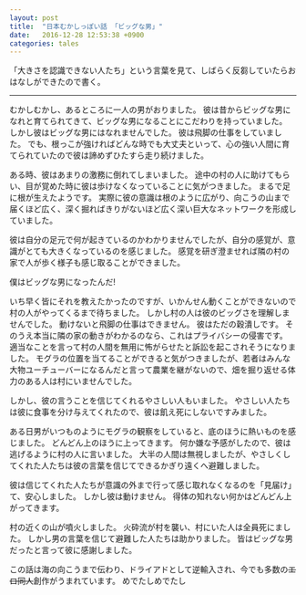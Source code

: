 ```yaml
---
layout: post
title:  "日本むかしっぽい話 「ビッグな男」"
date:   2016-12-28 12:53:38 +0900
categories: tales
---
```


「大きさを認識できない人たち」という言葉を見て、しばらく反芻していたらおはなしができたので書く。

---

むかしむかし、あるところに一人の男がおりました。
彼は昔からビッグな男になれと育てられてきて、ビッグな男になることにこだわりを持っていました。
しかし彼はビッグな男にはなれませんでした。
彼は飛脚の仕事をしていました。
でも、根っこが強ければどんな時でも大丈夫といって、心の強い人間に育てられていたので彼は諦めずひたすら走り続けました。

ある時、彼はあまりの激務に倒れてしまいました。
途中の村の人に助けてもらい、目が覚めた時に彼は歩けなくなっていることに気がつきました。
まるで足に根が生えたようです。
実際に彼の意識は根のように広がり、向こうの山まで届くほど広く、深く掘ればきりがないほど広く深い巨大なネットワークを形成していました。

彼は自分の足元で何が起きているのかわかりませんでしたが、自分の感覚が、意識がとても大きくなっているのを感じました。
感覚を研ぎ澄ませれば隣の村の家で人が歩く様子も感じ取ることができました。

僕はビッグな男になったんだ!

いち早く皆にそれを教えたかったのですが、いかんせん動くことができないので村の人がやってくるまで待ちました。
しかし村の人は彼のビッグさを理解しませんでした。
動けないと飛脚の仕事はできません。
彼はただの穀潰しです。
そのうえ本当に隣の家の動きがわかるのなら、これはプライバシーの侵害です。
適当なことを言って村の人間を無用に怖がらせたと訴訟を起こされそうになりました。
モグラの位置を当てることができると気がつきましたが、若者はみんな大物ユーチューバーになるんだと言って農業を継がないので、畑を掘り返せる体力のある人は村にいませんでした。

しかし、彼の言うことを信じてくれるやさしい人もいました。
やさしい人たちは彼に食事を分け与えてくれたので、彼は飢え死にしないですみました。

ある日男がいつものようにモグラの観察をしていると、底のほうに熱いものを感じました。
どんどん上のほうに上ってきます。
何か嫌な予感がしたので、彼は逃げるように村の人に言いました。
大半の人間は無視しましたが、やさしくしてくれた人たちは彼の言葉を信じてできるかぎり遠くへ避難しました。

彼は信じてくれた人たちが意識の外まで行って感じ取れなくなるのを「見届け」て、安心しました。
しかし彼は動けません。
得体の知れない何かはどんどん上がってきます。

村の近くの山が噴火しました。
火砕流が村を襲い、村にいた人は全員死にました。
しかし男の言葉を信じて避難した人たちは助かりました。
皆はビッグな男だったと言って彼に感謝しました。

この話は海の向こうまで伝わり、ドライアドとして逆輸入され、今でも多数の~~エロ同人~~創作がうまれています。
めでたしめでたし